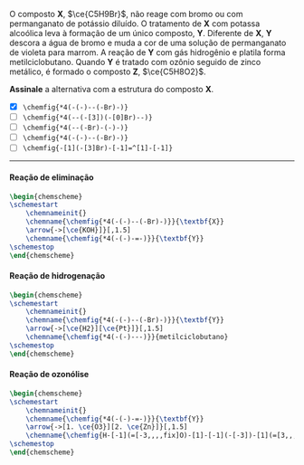O composto **X**, $\ce{C5H9Br}$, não reage com bromo ou com permanganato de potássio diluído. O tratamento de **X** com potassa alcoólica leva à formação de um único composto, **Y**. Diferente de **X**, **Y** descora a água de bromo e muda a cor de uma solução de permanganato de violeta para marrom. A reação de **Y** com gás hidrogênio e platila forma metilciclobutano. Quando **Y** é tratado com ozônio seguido de zinco metálico, é formado o composto **Z**, $\ce{C5H8O2}$.

**Assinale** a alternativa com a estrutura do composto **X**.

- [x] `\chemfig{*4(-(-)--(-Br)-)}`
- [ ] `\chemfig{*4(--(-[3])(-[0]Br)--)}`
- [ ] `\chemfig{*4(--(-Br)-(-)-)}`
- [ ] `\chemfig{*4(-(-)--(-Br)-)}`
- [ ] `\chemfig{-[1](-[3]Br)-[-1]=^[1]-[-1]}`

---

#### Reação de eliminação

```latex
\begin{chemscheme}
\schemestart
    \chemnameinit{}
    \chemname{\chemfig{*4(-(-)--(-Br)-)}}{\textbf{X}}
    \arrow{->[\ce{KOH}]}[,1.5]
    \chemname{\chemfig{*4(-(-)-=-)}}{\textbf{Y}}
\schemestop
\end{chemscheme}
```

#### Reação de hidrogenação

```latex
\begin{chemscheme}
\schemestart
    \chemnameinit{}
    \chemname{\chemfig{*4(-(-)--(-Br)-)}}{\textbf{Y}}
    \arrow{->[\ce{H2}][\ce{Pt}]}[,1.5]
    \chemname{\chemfig{*4(-(-)---)}}{metilciclobutano}
\schemestop
\end{chemscheme}
```

#### Reação de ozonólise

```latex
\begin{chemscheme}
\schemestart
    \chemnameinit{}
    \chemname{\chemfig{*4(-(-)-=-)}}{\textbf{Y}}
    \arrow{->[1. \ce{O3}][2. \ce{Zn}]}[,1.5]
    \chemname{\chemfig{H-[-1](=[-3,,,,fix]O)-[1]-[-1](-[-3])-[1](=[3,,,,fix]O)-[-1]H}}{\textbf{Z}}
\schemestop
\end{chemscheme}
```
